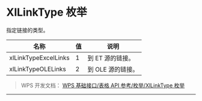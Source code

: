 # XlLinkType 枚举

指定链接的类型。

| 名称                 | 值  | 说明              |
|----------------------|-----|-------------------|
| xlLinkTypeExcelLinks | 1   | 到 ET 源的链接。  |
| xlLinkTypeOLELinks   | 2   | 到 OLE 源的链接。 |

> WPS 开发文档： [WPS 基础接口/表格 API 参考/枚举/XlLinkType 枚举](https://qn.cache.wpscdn.cn/encs/doc/office_v19/topics/WPS%20%E5%9F%BA%E7%A1%80%E6%8E%A5%E5%8F%A3/%E8%A1%A8%E6%A0%BC%20API%20%E5%8F%82%E8%80%83/%E6%9E%9A%E4%B8%BE/XlLinkType%20%E6%9E%9A%E4%B8%BE.html)

------------------------------------------------------------------------
